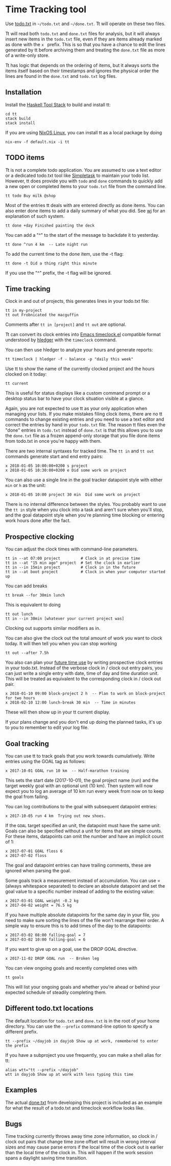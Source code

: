 # Time Tracking tool

Use [todo.txt](https://github.com/todotxt/todo.txt) in `~/todo.txt` and
`~/done.txt`. Tt will operate on these two files.

Tt will read both `todo.txt` and `done.txt` files for analysis, but it will
always insert new items in the `todo.txt` file, even if they are items already
marked as done with the `x ` prefix. This is so that you have a chance to edit
the lines generated by tt before archiving them and treating the `done.txt`
file as more of a write-only store.

Tt has logic that depends on the ordering of items, but it always sorts the
items itself based on their timestamps and ignores the physical order the
lines are found in the `done.txt` and `todo.txt` log files.

## Installation

Install the [Haskell Tool Stack](https://www.haskellstack.org/) to build and
install tt:

    cd tt
    stack build
    stack install

If you are using [NixOS Linux](https://nixos.org/), you can install tt as a
local package by doing

    nix-env -f default.nix -i tt

## TODO items

Tt is not a complete todo application. You are assumed to use a text editor or
a dedicated todo.txt tool like
[Simpletask](https://github.com/mpcjanssen/simpletask-android) to maintain
your todo list. However, tt does provide you with `todo` and `done` commands
to quickly add a new open or completed items to your `todo.txt` file from the
command line.

    tt todo Buy milk @shop

Most of the entries tt deals with are entered directly as done items. You can
also enter done items to add a daily summary of what you did. See
[wj](http://tylerneylon.com/a/wj/) for an explanation of such system.

    tt done +day Finished painting the deck

You can add a "^" to the start of the message to backdate it to yesterday.

    tt done ^run 4 km  -- Late night run

To add the current time to the done item, use the -t flag:

    tt done -t Did a thing right this minute

If you use the "^" prefix, the -t flag will be ignored.

## Time tracking

Clock in and out of projects, this generates lines in your todo.txt file:

    tt in my-project
    tt out Frobnicated the macguffin

Comments after `tt in [project]` and `tt out` are optional.

Tt can convert its clock entries into [Emacs
timeclock.el](http://hledger.org/timeclock.html) compatible format understood
by [hledger](http://hledger.org/) with the `timeclock` command.

You can then use hledger to analyze your hours and generate reports:

    tt timeclock | hledger -f - balance -p "daily this week"

Use tt to show the name of the currently clocked project and the hours clocked
on it today:

    tt current

This is useful for status displays like a custom command prompt or a desktop
status bar to have your clock situation visible at a glance.

Again, you are not expected to use tt as your only application when managing
your lists. If you make mistakes filing clock items, there are no tt commands
to change existing entries and you need to use a text editor and correct the
entries by hand in your `todo.txt` file. The reason tt files even the "done"
entries in `todo.txt` instead of `done.txt` is that this allows you to use the
`done.txt` file as a frozen append-only storage that you file done items from
todo.txt in once you're happy with them.

There are two internal syntaxes for tracked time. The `tt in` and `tt out`
commands generate start and end entry pairs:

    x 2018-01-05 10:00:00+0200 s project
    x 2018-01-05 10:30:00+0200 e Did some work on project

You can also use a single line in the goal tracker datapoint style with either
`min` or `h` as the unit:

    x 2018-01-05 10:00 project 30 min  Did some work on project

There is no internal difference between the styles. You probably want to use
the `tt in` style when you clock into a task and aren't sure when you'll
stop, and the goal datapoint style when you're planning time blocking or
entering work hours done after the fact.

## Prospective clocking

You can adjust the clock times with command-line parameters.

    tt in --at 07:00 project         # Clock in at precise time
    tt in --at "15 min ago" project  # Set the clock in earlier
    tt in --in 15min project         # Clock in in the future
    tt in --at boot project          # Clock in when your computer started up

You can add breaks

    tt break --for 30min lunch

This is equivalent to doing

    tt out lunch
    tt in --in 30min [whatever your current project was]

Clocking out supports similar modifiers as in.

You can also give the clock out the total amount of work you want to clock
today. It will then tell you when you can stop working

    tt out --after 7.5h

You also can plan your [future time
use](http://calnewport.com/blog/2013/12/21/deep-habits-the-importance-of-planning-every-minute-of-your-work-day/)
by writing prospective clock entries in your todo.txt. Instead of the verbose
clock in / clock out entry pairs, you can just write a single entry with date,
time of day and time duration unit. This will be treated as equivalent to the
corresponding clock in / clock out pair.

    x 2018-01-10 09:00 block-project 2 h  -- Plan to work on block-project for two hours
    x 2018-02-10 12:00 lunch-break 30 min  -- Time in minutes

These will then show up in your tt current display.

If your plans change and you don't end up doing the planned tasks, it's up to
you to remember to edit your log file.

## Goal tracking

You can use tt to track goals that you work towards cumulatively. Write
entries using the GOAL tag as follows:

    x 2017-10-01 GOAL run 10 km  -- Half-marathon training

This sets the start date (2017-10-01), the goal project name (run) and the
target weekly goal with an optional unit (10 km). Then system will now expect
you to log an average of 10 km run every week from now on to keep the goal
from failing.

You can log contributions to the goal with subsequent datapoint entries:

    x 2017-10-05 run 4 km  Trying out new shoes.

If the `GOAL` target specified an unit, the datapoint must have the same unit.
Goals can also be specified without a unit for items that are simple counts.
For these items, datapoints can omit the number and have an implicit count of
1:

    x 2017-07-01 GOAL floss 6
    x 2017-07-02 floss

The goal and datapoint entries can have trailing comments, these are ignored
when parsing the goal.

Some goals track a measurement instead of accumulation. You can use =
(always whitespace separated) to declare an absolute datapoint and set the
goal value to a specific number instead of adding to the existing value:

    x 2017-03-01 GOAL weight -0.2 kg
    x 2017-04-02 weight = 76.5 kg

If you have multiple absolute datapoints for the same day in your file, you
need to make sure sorting the lines of the file won't rearrange their order.
A simple way to ensure this is to add times of the day to the datapoints:

    x 2017-03-02 08:00 falling-goal = 7
    x 2017-03-02 10:00 falling-goal = 6

If you want to give up on a goal, use the DROP GOAL directive.

    x 2017-11-02 DROP GOAL run  -- Broken leg

You can view ongoing goals and recently completed ones with

    tt goals

This will list your ongoing goals and whether you're ahead or behind your
expected schedule of steadily completing them.

## Different todo.txt locations

The default location for `todo.txt` and `done.txt` is in the root of your home
directory. You can use the `--prefix` command-line option to specify a
different prefix.

    tt --prefix ~/dayjob in dayjob Show up at work, remembered to enter the prefix

If you have a subproject you use frequently, you can make a shell alias for
tt:

    alias wtt="tt --prefix ~/dayjob"
    wtt in dayjob Show up at work with less typing this time

## Examples

The actual [done.txt](examples/done.txt) from developing this project is
included as an example for what the result of a todo.txt and timeclock
workflow looks like.

## Bugs

Time tracking currently throws away time zone information, so clock in / clock
out pairs that change time zone offset will result in wrong interval sizes and
may cause parse errors if the local time of the clock out is earlier than the
local time of the clock in. This will happen if the work session spans a
daylight saving time transition.
